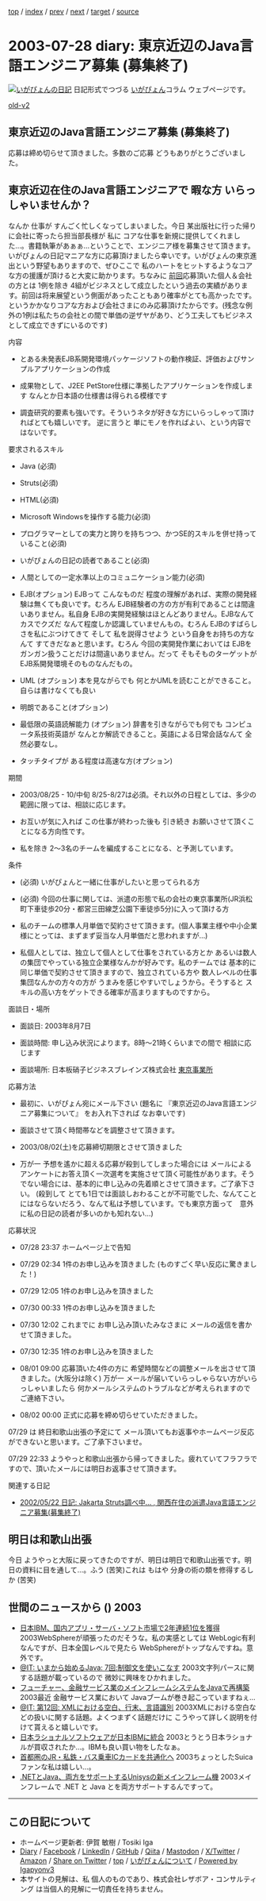 [top](../index.html) 
 / [index](index.html) 
 / [prev](ig030723.html) 
 / [next](ig030729.html) 
 / [target](https://www.igapyon.jp/igapyon/diary/2003/ig030728.html) 
 / [source](https://github.com/igapyon/diary/blob/master/2003/ig030728.src.md) 

2003-07-28 diary: 東京近辺のJava言語エンジニア募集 (募集終了)
=====================================================================================================
[![いがぴょんの日記](https://www.igapyon.jp/igapyon/diary/images/iga202308_64.jpg "いがぴょん")](https://www.igapyon.jp/igapyon/diary/memo/memoigapyon.html) 日記形式でつづる [いがぴょん](https://www.igapyon.jp/igapyon/diary/memo/memoigapyon.html)コラム ウェブページです。

[old-v2](ig030728-orig.html)

## 東京近辺のJava言語エンジニア募集 (募集終了)

応募は締め切らせて頂きました。多数のご応募 どうもありがとうございました。


## 東京近辺在住のJava言語エンジニアで 暇な方 いらっしゃいませんか？

なんか 仕事が すんごく忙しくなってしまいました。今日 某出版社に行った帰りに会社に寄ったら担当部長様が 私に コアな仕事を新規に提供してくれました…。書籍執筆があぁぁ…ということで、エンジニア様を募集させて頂きます。いがぴょんの日記マニアな方に応募頂けましたら幸いです。いがぴょんの東京進出という野望もありますので、ぜひここで 私のハートをヒットするようなコアな方の援護が頂けると大変に助かります。ちなみに [前回](../2002/ig020522.html)応募頂いた個人＆会社の方とは 1例を除き 4組がビジネスとして成立したという過去の実績があります。前回は将来展望という側面があったこともあり確率がとても高かったです。というかかなりコアな方および会社さまにのみ応募頂けたからです。(残念な例外の1例は私たちの会社との間で単価の逆ザヤがあり、どう工夫してもビジネスとして成立できずにいるのです)

内容

* とある未発表EJB系開発環境パッケージソフトの動作検証、評価およびサンプルアプリケーションの作成
  
* 成果物として、J2EE PetStore仕様に準拠したアプリケーションを作成します
  なんとか日本語の仕様書は得られる模様です
  
* 調査研究的要素も強いです。そういうネタが好きな方にいらっしゃって頂ければとても嬉しいです。
  逆に言うと 単にモノを作ればよい、という内容ではないです。

要求されるスキル

* Java (必須)
  
* Struts(必須)
  
* HTML(必須)
  
* Microsoft Windowsを操作する能力(必須)
  
* プログラマーとしての実力と誇りを持ちつつ、かつSE的スキルを併せ持っていること(必須)
  
* いがぴょんの日記の読者であること(必須)
  
* 人間としての一定水準以上のコミュニケーション能力(必須)
  
* EJB(オプション)
  EJBって こんなものだ 程度の理解があれば、実際の開発経験は無くても良いです。むろん EJB経験者の方の方が有利であることは間違いありません。私自身 EJBの実開発経験はほとんどありません。EJBなんて カスでクズだ なんて程度しか認識していませんもの。むろん EJBのすばらしさを私にぶつけてきて そして 私を説得させよう という自身をお持ちの方なんて すてきだなぁと思います。むろん 今回の実開発作業においては EJBをガンガン扱うことだけは間違いありません。だって そもそものターゲットがEJB系開発環境そのものなんだもの。
  
* UML (オプション)
  本を見ながらでも 何とかUMLを読むことができること。自らは書けなくても良い
  
* 明朗であること(オプション)
  
* 最低限の英語読解能力 (オプション)
  辞書を引きながらでも何でも コンピュータ系技術英語が なんとか解読できること。英語による日常会話なんて
  全然必要なし。
  
* タッチタイプが ある程度は高速な方(オプション)

期間

* 2003/08/25 - 10/中旬
  8/25-8/27は必須。それ以外の日程としては、多少の範囲に限っては、相談に応じます。
  
* お互いが気に入れば この仕事が終わった後も 引き続き お願いさせて頂くことになる方向性です。
  
* 私を除き 2～3名のチームを編成することになる、と予測しています。

条件

* (必須) いがぴょんと一緒に仕事がしたいと思ってられる方
  
* (必須) 今回の仕事に関しては、派遣の形態で私の会社の東京事業所(JR浜松町下車徒歩20分・都営三田線芝公園下車徒歩5分)に入って頂ける方
  
* 私のチームの標準人月単価で契約させて頂きます。(個人事業主様や中小企業様にとっては、まずまず妥当な人月単価だと思われますが…)
  
* 私個人としては、独立して個人として仕事をされている方とか あるいは数人の集団でやっている独立企業様なんかが好みです。私のチームでは
  基本的に同じ単価で契約させて頂きますので、独立されている方や 数人レベルの仕事集団なんかの方々の方が
  うまみを感じやすいでしょうから。そうすると スキルの高い方をゲットできる確率が高まりますものですから。

面談日・場所

* 面談日: 2003年8月7日
  
* 面談時間: 申し込み状況によります。8時～21時くらいまでの間で 相談に応じます
  
* 面談場所: 日本板硝子ビジネスブレインズ株式会社 [東京事業所](http://www.nsg.co.jp/nbb/map.html)

応募方法

* 最初に、いがぴょん宛にメール下さい (題名に 『東京近辺のJava言語エンジニア募集について』
  をお入れ下されば なお幸いです)
  
* 面談させて頂く時間帯などを調整させて頂きます。
  
* 2003/08/02(土)を応募締切期限とさせて頂きました
  
* 万が一 予想を遙かに超える応募が殺到してしまった場合には メールによるアンケートにお答え頂く一次選考を実施させて頂く可能性があります。そうでない場合には、基本的に申し込みの先着順とさせて頂きます。ご了承下さい。
  (殺到して とても1日では面談しおわることが不可能でした、なんてことにはならないだろう、なんて私は予想しています。でも東京方面って　意外に私の日記の読者が多いのかも知れない…)

応募状況

* 07/28 23:37 ホームページ上で告知
  
* 07/29 02:34 1件のお申し込みを頂きました (ものすごく早い反応に驚きました！)
  
* 07/29 12:05 1件のお申し込みを頂きました
  
* 07/30 00:33 1件のお申し込みを頂きました
  
* 07/30 12:02 これまでに お申し込み頂いたみなさまに メールの返信を書かせて頂きました。
  
* 07/30 12:35 1件のお申し込みを頂きました
  
* 08/01 09:00 応募頂いた4件の方に 希望時間などの調整メールを出させて頂きました。(大阪分は除く)
  万が一 メールが届いていらっしゃらない方がいらっしゃいましたら 何かメールシステムのトラブルなどが考えられますので
  ご連絡下さい。
  
* 08/02 00:00 正式に応募を締め切らせていただきました。

07/29 は 終日和歌山出張の予定にて メール頂いてもお返事やホームページ反応ができないと思います。ご了承下さいませ。

07/29 22:33 ようやっと和歌山出張から帰ってきました。疲れていてフラフラですので、頂いたメールには明日お返事させて頂きます。

関連する日記

* [2002/05/22 日記: Jakarta Struts調べ中… , 関西在住の派遣Java言語エンジニア募集(募集終了)](../2002/ig020522.html)

## 明日は和歌山出張

今日 ようやっと大阪に戻ってきたのですが、明日は明日で和歌山出張です。明日の資料に目を通して…。ふう
(苦笑)これは もはや 分身の術の類を修得するしか (苦笑)

## 世間のニュースから () 2003

* [日本IBM、国内アプリ・サーバ・ソフト市場で2年連続1位を獲得](http://japan.cnet.com/news/ent/story/0,2000047623,20060081,00.htm)  2003WebSphereが頑張ったのだそうな。私の実感としては WebLogic有利なんですが、日本全国レベルで見たら WebSphereがトップなんですね。意外です。
* [@IT: いまから始めるJava: 7回:制御文を使いこなす](http://www.atmarkit.co.jp/fjava/rensai2/javaent07/javaent07.html)  2003文字列パースに関する話題が載っているので 微妙に興味をひかれました。
* [フューチャー、金融サービス業のメインフレームシステムをJavaで再構築](http://japan.cnet.com/news/ent/story/0,2000047623,20060100,00.htm)  2003最近 金融サービス業において Javaブームが巻き起こっていますねぇ…
* [@IT: 第12回: XMLにおける空白、行末、言語識別](http://www.atmarkit.co.jp/fxml/rensai/w3cread12/w3cread12.html)  2003XMLにおける空白などの扱いに関する話題。よくつまずく話題だけに こうやって詳しく説明を付けて貰えると嬉しいです。
* [日本ラショナルソフトウェアが日本IBMに統合](http://www.ibm.com/news/jp/2003/07/07241.html)  2003とうとう日本ラショナルが買収されたか…。IBMも良い買い物をしたなぁ。
* [首都圏のJR・私鉄・バス乗車ICカードを共通化へ](http://www.zdnet.co.jp/news/0307/28/njbt_11.html)  2003ちょっとしたSuicaファンな私は嬉しい…。
* [.NETとJava、両方をサポートするUnisysの新メインフレーム機](http://japan.cnet.com/news/ent/story/0,2000047623,20060176,00.htm)  2003メインフレームで .NET と Java とを両方サポートするんですって。


----------------------------------------------------------------------------------------------------

## この日記について

* ホームページ更新者: 伊賀 敏樹 / Tosiki Iga
* [Diary](https://www.igapyon.jp/igapyon/diary/) / [Facebook](https://www.facebook.com/igapyon) / [LinkedIn](https://www.linkedin.com/in/toshikiiga) / [GitHub](https://github.com/igapyon) / [Qiita](https://qiita.com/igapyon) / [Mastodon](https://social.vivaldi.net/@igapyon) / [X/Twitter](https://twitter.com/ToshikiIga) / [Amazon](https://www.amazon.co.jp/%E4%BC%8A%E8%B3%80-%E6%95%8F%E6%A8%B9/e/B004LTQWCQ) / 
[Share on Twitter](https://twitter.com/intent/tweet?hashtags=igapyon%2Cdiary%2C%E3%81%84%E3%81%8C%E3%81%B4%E3%82%87%E3%82%93&text=%E6%9D%B1%E4%BA%AC%E8%BF%91%E8%BE%BA%E3%81%AEJava%E8%A8%80%E8%AA%9E%E3%82%A8%E3%83%B3%E3%82%B8%E3%83%8B%E3%82%A2%E5%8B%9F%E9%9B%86+%28%E5%8B%9F%E9%9B%86%E7%B5%82%E4%BA%86%29&url=https%3A%2F%2Fwww.igapyon.jp%2Figapyon%2Fdiary%2F2003%2Fig030728.html) / [top](../index.html) / [いがぴょんについて](https://www.igapyon.jp/igapyon/diary/memo/memoigapyon.html) / [Powered by Igapyonv3](https://github.com/igapyon/igapyonv3)
* 本サイトの見解は、私 個人のものであり、株式会社レザボア・コンサルティング は当個人的見解に一切責任を持ちません。 
